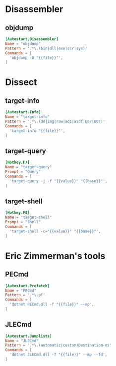 # Disassembler

## objdump
```toml
[Autostart.Disassembler]
Name = "objdump"
Pattern = '.*\.(bin|dll|exe|scr|sys)'
Commands = [
  'objdump -D "{{file}}"',
]
```

# Dissect

## target-info
```toml
[Autostart.Info]
Name = "target-info"
Pattern = '.*\.(dd|img|raw|ad1|asdf|E0?|00?)'
Commands = [
  'target-info "{{file}}"',
]
```

## target-query
```toml
[Hotkey.F7]
Name = "target-query"
Prompt = "Query"
Commands = [
  'target-query -j -f "{{value}}" "{{base}}"',
]
```

## target-shell
```toml
[Hotkey.F8]
Name = "target-shell"
Prompt = "Shell"
Commands = [
  'target-shell -c="{{value}}" "{{base}}"',
]
```

# Eric Zimmerman's tools

## PECmd
```toml
[Autostart.Prefetch]
Name = "PECmd"
Pattern = '.*\.pf'
Commands = [
  'dotnet PECmd.dll -f "{{file}}" --mp',
]
```

## JLECmd
```toml
[Autostart.Jumplists]
Name = "JLECmd"
Pattern = '.*\.(automatic|custom)Destination-ms'
Commands = [
  'dotnet JLECmd.dll -f "{{file}}" --mp --fd',
]
```
